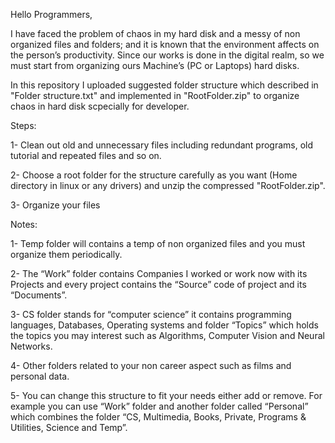 Hello Programmers,

I have faced the problem of chaos in my hard disk and a messy of non organized files and folders;
and it is known that the environment affects on the person’s productivity. 
Since our works is done in the digital realm, so we must start from organizing ours Machine’s (PC or Laptops) hard disks. 

In this repository I uploaded suggested folder structure which described in "Folder structure.txt" and implemented in "RootFolder.zip" to organize chaos in hard disk scpecially for developer.

Steps:

1-	Clean out old and unnecessary files including redundant programs, old tutorial and repeated files and so on.

2-	Choose a root folder for the structure carefully as you want (Home directory in linux or any drivers) and unzip  the compressed "RootFolder.zip".

3-  Organize your files


Notes:

1-	Temp folder will contains a temp of non organized files and you must organize them periodically. 

2-	The “Work” folder contains Companies I worked or work now with its Projects and 
    every project contains the “Source” code of project and its “Documents”. 

3-	CS folder stands for “computer science” it contains programming languages, Databases, 
    Operating systems and folder “Topics” which holds the topics you may interest such as Algorithms, Computer Vision and Neural Networks.

4-	Other folders related to your non career aspect such as films and personal data.

5-	You can change this structure to fit your needs either add or remove. For example you can use “Work” folder
    and another folder called “Personal” which combines the folder “CS, Multimedia, Books, Private, Programs & Utilities, Science and Temp”.
